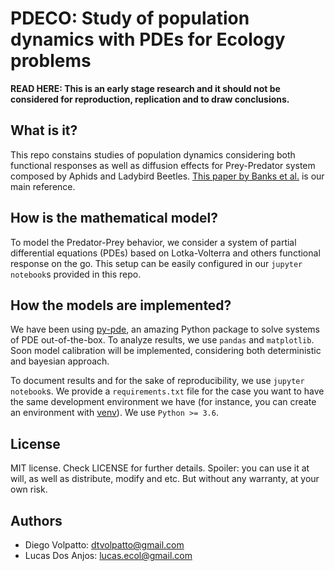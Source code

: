 # PDECO: Study of population dynamics with PDEs for Ecology problems

**READ HERE: This is an early stage research and it should not be considered for reproduction, replication and to draw conclusions.**

## What is it?

This repo constains studies of population dynamics considering both functional responses as well as diffusion effects for Prey-Predator system composed
by Aphids and Ladybird Beetles. [This paper by Banks et al.](https://www.jstor.org/stable/pdf/4218480.pdf?casa_token=UEJ4ZNlRCG4AAAAA:asdZBtFD9_oVwOfAIYHeS-XSQA4wS-M3f2WJ_sl0xvYWzuq284GyfXVRsXfbMSowKlIgDsJbMBG2lQgh2fUefqirJmlltq3Q61FbOLg6jrcH2pQTWaEn) is our main reference.

## How is the mathematical model?

To model the Predator-Prey behavior, we consider a system of partial differential equations (PDEs) based on Lotka-Volterra and others functional response
on the go. This setup can be easily configured in our `jupyter notebook`s provided in this repo.

## How the models are implemented?

We have been using [py-pde](https://github.com/zwicker-group/py-pde), an amazing Python package to solve systems of PDE out-of-the-box. To analyze results,
we use `pandas` and `matplotlib`. Soon model calibration will be implemented, considering both deterministic and bayesian approach.

To document results and for the sake of reproducibility, we use `jupyter notebook`s. We provide a `requirements.txt` file for the case you want to have the same
development environment we have (for instance, you can create an environment with [venv](https://docs.python.org/3/tutorial/venv.html)). We use `Python >= 3.6`.

## License

MIT license. Check LICENSE for further details. Spoiler: you can use it at will, as well as distribute, modify and etc. But without any warranty, at your own risk.

## Authors

* Diego Volpatto: dtvolpatto@gmail.com
* Lucas Dos Anjos: lucas.ecol@gmail.com
